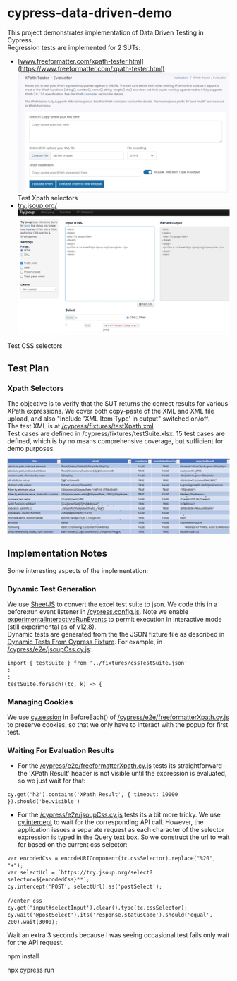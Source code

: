 # cypress-data-driven-demo

This project demonstrates implementation of Data Driven Testing in Cypress.  
Regression tests are implemented for 2 SUTs:

- [www.freeformatter.com/xpath-tester.html](https://www.freeformatter.com/xpath-tester.html)  
![xpath-tester](/images/xpath-tester.JPG)
Test Xpath selectors
- [try.jsoup.org/](https://try.jsoup.org/)  
![jsoup](/images/jsoup.JPG)

Test CSS selectors



## Test Plan
### Xpath Selectors

The objective is to verify that the SUT returns the correct results for various XPath expressions. We cover both copy-paste of the XML and XML file upload, and also "Include 'XML Item Type' in output" switched on/off.  
The test XML is at [/cypress/fixtures/testXpath.xml](/cypress/fixtures/testXpath.xml)  
Test cases are defined in /cypress/fixtures/testSuite.xlsx.
15 test cases are defined, which is by no means comprehensive coverage, but sufficient for demo purposes.

![My Image](/images/excel-xpath.JPG)


## Implementation Notes
Some interesting aspects of the implementation:  
### Dynamic Test Generation
We use [SheetJS](https://www.npmjs.com/package/xlsx) to convert the excel test suite to json. We code this in a before:run event listener in  [/cypress.config.js](/cypress.config.js). Note we enable [experimentalInteractiveRunEvents](https://docs.cypress.io/guides/references/experiments) to permit execution in interactive mode (still experimental as of v12.8).  
Dynamic tests are generated from the the JSON fixture file as described in [Dynamic Tests From Cypress Fixture](https://glebbahmutov.com/blog/dynamic-tests-from-fixture/). 
For example, in [/cypress/e2e/jsoupCss.cy.js](/cypress/e2e/jsoupCss.cy.js):  
```
import { testSuite } from '../fixtures/cssTestSuite.json'
:
:
testSuite.forEach((tc, k) => {

```

### Managing Cookies
We use [cy.session](https://docs.cypress.io/api/commands/session) in BeforeEach() of [/cypress/e2e/freeformatterXpath.cy.js](/cypress/e2e/freeformatterXpath.cy.js) to preserve cookies, so that we only have to interact with the popup for first test.

### Waiting For Evaluation Results
- For the [/cypress/e2e/freeformatterXpath.cy.js](/cypress/e2e/freeformatterXpath.cy.js) tests its straightforward - the 'XPath Result' header is not visible until the expression is evaluated, so we just wait for that:
```
cy.get('h2').contains('XPath Result', { timeout: 10000 }).should('be.visible')
```

- For the [/cypress/e2e/jsoupCss.cy.js](/cypress/e2e/jsoupCss.cy.js) tests its a bit more tricky. We use [cy.intercept](https://docs.cypress.io/api/commands/intercept) to wait for the corresponding API call. However, the application issues a separate request as each character of the selector expression is typed in the Query text box. So we construct the url to wait for based on the current css selector:
```
var encodedCss = encodeURIComponent(tc.cssSelector).replace("%20", "+");
var selectUrl = `https://try.jsoup.org/select?selector=${encodedCss}**`;
cy.intercept('POST', selectUrl).as('postSelect');

//enter css
cy.get('input#selectInput').clear().type(tc.cssSelector);
cy.wait('@postSelect').its('response.statusCode').should('equal', 200).wait(3000);
```
Wait an extra 3 seconds because I was seeing occasional test fails only wait for the API request.

npm install

npx cypress run
